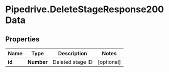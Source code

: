 # Pipedrive.DeleteStageResponse200Data

## Properties

Name | Type | Description | Notes
------------ | ------------- | ------------- | -------------
**id** | **Number** | Deleted stage ID | [optional] 



